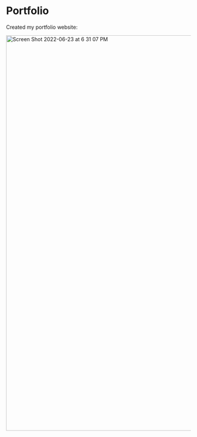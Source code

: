 # Portfolio

Created my portfolio website:


<img width="1077" alt="Screen Shot 2022-06-23 at 6 31 07 PM" src="https://user-images.githubusercontent.com/106256478/175426063-4deab579-de1c-4983-bf7b-992504b59414.png">
